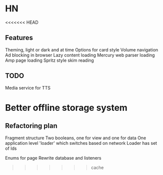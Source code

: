 # HN

<<<<<<< HEAD

## Features
Theming, light or dark and at time
Options for card style
Volume navigation
Ad blocking in browser
Lazy content loading
Mercury web parser loading
Amp page loading
Spritz style skim reading


## TODO

Media service for TTS

Better offline storage system
=======
## Refactoring plan

Fragment structure
Two booleans, one for view and one for data
One application level 'loader' which switches based on network
Loader has set of Ids

Enums for page
Rewrite database and listeners
>>>>>>> cache
